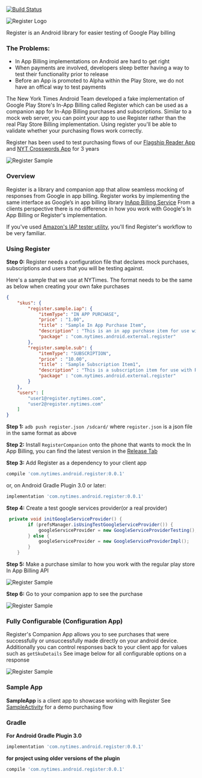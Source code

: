 [![Build Status](https://travis-ci.org/NYTimes/Register.svg?branch=master)](https://travis-ci.org/NYTimes/Register)

![Register Logo](https://github.com/nytm/register/blob/master/images/register-logo.png?raw=true)

Register is an Android library for easier testing of Google Play billing

### The Problems:

+ In App Billing implementations on Android are  hard to get right
+ When payments are involved, developers sleep better having a way to test their functionality prior to release
+ Before an App is promoted to Alpha within the Play Store, we do not have an offical way to test payments

The New York Times Android Team developed a fake implementation of Google Play Store's In-App Billing called Register
which can be used as a companion app for In-App Billing purchases and subscriptions.  Similar to a mock web server, 
you can point your app to use Register rather than the real Play Store Billing implementation.  Using register you'll be able to validate whether your purchasing flows work correctly.  

Register has been used to test purchasing flows of our [Flagship Reader App](https://play.google.com/store/apps/details?id=com.nytimes.android&hl=en) 
and  [NYT Crosswords App](https://play.google.com/store/apps/details?id=com.nytimes.crossword&hl=en) for 3 years

![Register Sample](https://github.com/nytm/register/blob/master/images/registerCompanion.png?raw=true)


### Overview

Register is a library and companion app that allow seamless mocking of responses from Google in app billing. 
Register works by implementing the same interface as Google’s in app billing library [InApp Billing Service](https://github.com/googlesamples/android-play-billing/blob/master/TrivialDrive/app/src/main/aidl/com/android/vending/billing/IInAppBillingService.aidl)
From a clients perspective there is no difference in how you work with Google's In App Billing or Register's implementation.

If you've used [Amazon's IAP tester utility](https://developer.amazon.com/public/apis/earn/in-app-purchasing/docs-v2/testing-iap), 
you'll find Register's workflow to be very familiar.

### Using Register

**Step 0:** Register needs a configuration file that declares mock purchases, subscriptions and users that you will be testing against.  

Here's a sample that we use at NYTimes. The format needs to be the same as below when creating your own fake purchases
```json
{
	"skus": {
	    "register.sample.iap": {
			"itemType": "IN APP PURCHASE",
			"price" : "1.00",
			"title" : "Sample In App Purchase Item",
			"description" : "This is an in app purchase item for use with Register sample app",
			"package" : "com.nytimes.android.external.register"
	    },
		"register.sample.sub": {
			"itemType": "SUBSCRIPTION",
			"price" : "10.00",
			"title" : "Sample Subscription Item1",
			"description" : "This is a subscription item for use with Register sample app",
			"package" : "com.nytimes.android.external.register"
		}
	},
	"users": [
		"user1@register.nytimes.com",
		"user2@register.nytimes.com"
	]
}

```
**Step 1:** `adb push register.json /sdcard/` where `register.json` is a json file in the same format as above

**Step 2:** Install `RegisterCompanion` onto the phone that wants to mock the In App Billing, 
you can find the latest version in the [Release Tab](https://github.com/nytm/Register/releases)

**Step 3:** Add Register as a dependency to your client app 
```groovy 
compile 'com.nytimes.android.register:0.0.1'
```

or, on Android Gradle Plugin 3.0 or later:

```groovy 
implementation 'com.nytimes.android.register:0.0.1'
```

**Step 4:** Create a test google services provider(or a real provider)

```java
 private void initGoogleServiceProvider() {
        if (prefsManager.isUsingTestGoogleServiceProvider()) {
            googleServiceProvider = new GoogleServiceProviderTesting();
        } else {
            googleServiceProvider = new GoogleServiceProviderImpl();
        }
    }
```

**Step 5:** Make a purchase similar to how you work with the regular play store In App Billing API 

![Register Sample](https://github.com/nytm/register/blob/master/images/purchase.png?raw=true)

**Step 6:** Go to your companion app to see the purchase 

![Register Sample](https://github.com/nytm/register/blob/master/images/purchased.png?raw=true)



### Fully Configurable (Configuration App)
Register's Companion App allows you to see purchases that were 
successfully or unsuccessfully made directly on your android device.  
Additionally you can control responses back to your client app for values such as `getSkuDetails` 
See image below for all configurable options on a response

![Register Sample](https://github.com/nytm/register/blob/master/images/registerCompanion.png?raw=true)

### Sample App

**SampleApp** is a client app to showcase working with Register 
See [SampleActivity](https://github.com/nytm/Register/blob/master/sampleApp/src/main/java/com/nytimes/android/external/register/sample/SampleActivity.java) for a demo  purchasing flow

### Gradle

**For Android Gradle Plugin 3.0**

```groovy 
implementation 'com.nytimes.android.register:0.0.1'
```

**for project using older versions of the plugin**

```groovy
compile 'com.nytimes.android.register:0.0.1'
```
